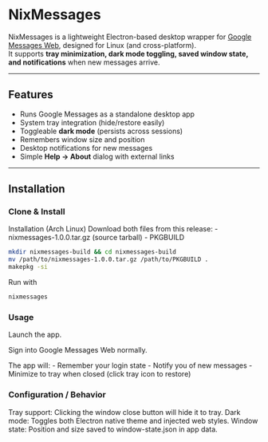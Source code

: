 # NixMessages

NixMessages is a lightweight Electron-based desktop wrapper for [Google Messages Web](https://messages.google.com/web), designed for Linux (and cross-platform).  
It supports **tray minimization, dark mode toggling, saved window state, and notifications** when new messages arrive.

---

## Features

- Runs Google Messages as a standalone desktop app  
- System tray integration (hide/restore easily)  
- Toggleable **dark mode** (persists across sessions)  
- Remembers window size and position  
- Desktop notifications for new messages  
- Simple **Help → About** dialog with external links

---

## Installation

### Clone & Install

Installation (Arch Linux)
    Download both files from this release:
        - nixmessages-1.0.0.tar.gz (source tarball)
        - PKGBUILD

```bash
mkdir nixmessages-build && cd nixmessages-build
mv /path/to/nixmessages-1.0.0.tar.gz /path/to/PKGBUILD .
makepkg -si
```

Run with
```bash
nixmessages
```

### Usage

Launch the app.

Sign into Google Messages Web normally.

The app will:
    - Remember your login state
    - Notify you of new messages
    - Minimize to tray when closed (click tray icon to restore)

### Configuration / Behavior

Tray support: Clicking the window close button will hide it to tray.
Dark mode: Toggles both Electron native theme and injected web styles.
Window state: Position and size saved to window-state.json in app data.
